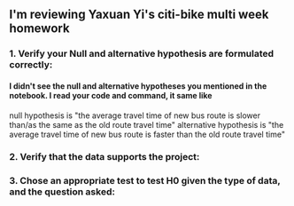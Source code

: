 
## I'm reviewing Yaxuan Yi's citi-bike multi week homework

### 1. Verify your Null and alternative hypothesis are formulated correctly:
#### I didn't see the null and alternative hypotheses you mentioned in the notebook. I read your code and command, it same like 
null hypothesis is "the average travel time of new bus route is slower than/as the same as the old route travel time"
alternative hypothesis is "the average travel time of new bus route is faster than the old route travel time"

### 2. Verify that the data supports the project:

### 3. Chose an appropriate test to test H0 given the type of data, and the question asked:
